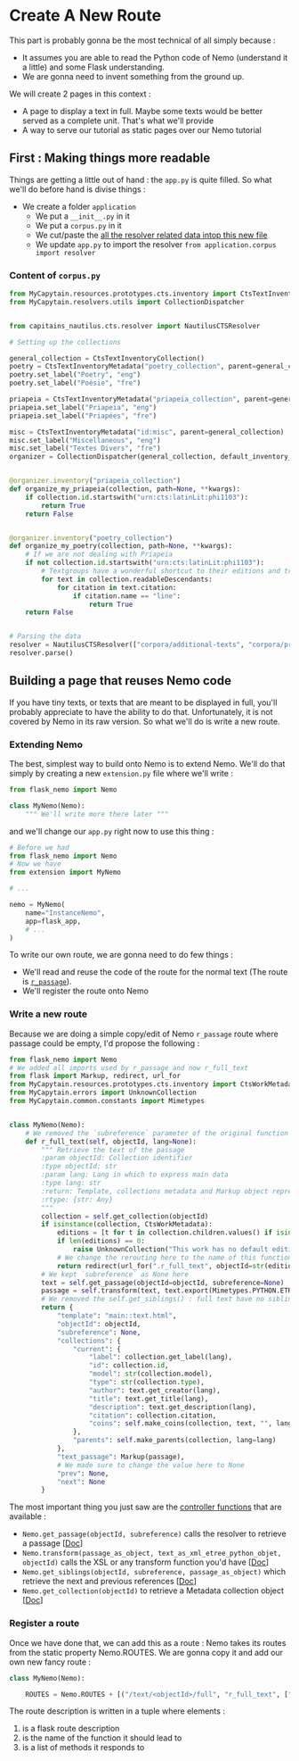 Create A New Route
===

This part is probably gonna be the most technical of all simply because :
- It assumes you are able to read the Python code of Nemo (understand it a little) and some Flask understanding.
- We are gonna need to invent something from the ground up.

We will create 2 pages in this context :
- A page to display a text in full. Maybe some texts would be better served as a complete unit. That's what we'll provide
- A way to serve our tutorial as static pages over our Nemo tutorial

## First : Making things more readable

Things are getting a little out of hand : the `app.py` is quite filled. So what we'll do before hand is divise things :
- We create a folder `application`
	- We put a `__init__.py` in it
	- We put a `corpus.py` in it
	- We cut/paste the [all the resolver related data intop this new file](#content-of-corpus.py)
	- We update `app.py` to import the resolver `from application.corpus import resolver`

### Content of `corpus.py`

```python
from MyCapytain.resources.prototypes.cts.inventory import CtsTextInventoryCollection, CtsTextInventoryMetadata
from MyCapytain.resolvers.utils import CollectionDispatcher


from capitains_nautilus.cts.resolver import NautilusCTSResolver

# Setting up the collections

general_collection = CtsTextInventoryCollection()
poetry = CtsTextInventoryMetadata("poetry_collection", parent=general_collection)
poetry.set_label("Poetry", "eng")
poetry.set_label("Poésie", "fre")

priapeia = CtsTextInventoryMetadata("priapeia_collection", parent=general_collection)
priapeia.set_label("Priapeia", "eng")
priapeia.set_label("Priapées", "fre")

misc = CtsTextInventoryMetadata("id:misc", parent=general_collection)
misc.set_label("Miscellaneous", "eng")
misc.set_label("Textes Divers", "fre")
organizer = CollectionDispatcher(general_collection, default_inventory_name="id:misc")


@organizer.inventory("priapeia_collection")
def organize_my_priapeia(collection, path=None, **kwargs):
    if collection.id.startswith("urn:cts:latinLit:phi1103"):
        return True
    return False


@organizer.inventory("poetry_collection")
def organize_my_poetry(collection, path=None, **kwargs):
    # If we are not dealing with Priapeia
    if not collection.id.startswith("urn:cts:latinLit:phi1103"):
        # Textgroups have a wonderful shortcut to their editions and translations : .readableDescendants
        for text in collection.readableDescendants:
            for citation in text.citation:
                if citation.name == "line":
                    return True
    return False


# Parsing the data
resolver = NautilusCTSResolver(["corpora/additional-texts", "corpora/priapeia"], dispatcher=organizer)
resolver.parse()
``` 

## Building a page that reuses Nemo code

If you have tiny texts, or texts that are meant to be displayed in full, you'll probably appreciate to have the ability to do that. Unfortunately, it is not covered by Nemo in its raw version. So what we'll do is write a new route.

### Extending Nemo

The best, simplest way to build onto Nemo is to extend Nemo. We'll do that simply by creating a new `extension.py` file where we'll write :

```python
from flask_nemo import Nemo

class MyNemo(Nemo):
    """ We'll write more there later """
```

and we'll change our `app.py` right now to use this thing :

```python
# Before we had
from flask_nemo import Nemo
# Now we have
from extension import MyNemo

# ...

nemo = MyNemo(
    name="InstanceNemo",
    app=flask_app,
    # ...
)
```

To write our own route, we are gonna need to do few things :
- We'll read and reuse the code of the route for the normal text (The route is [`r_passage`](https://github.com/Capitains/flask-capitains-nemo/blob/c40a98ed09244dc1d1638b9078cc67f5d7f672fb/flask_nemo/__init__.py#L624-L666)).
- We'll register the route onto Nemo

### Write a new route

Because we are doing a simple copy/edit of Nemo `r_passage` route where passage could be empty, I'd propose the following :

```python
from flask_nemo import Nemo
# We added all imports used by r_passage and now r_full_text
from flask import Markup, redirect, url_for
from MyCapytain.resources.prototypes.cts.inventory import CtsWorkMetadata, CtsEditionMetadata
from MyCapytain.errors import UnknownCollection
from MyCapytain.common.constants import Mimetypes


class MyNemo(Nemo):
    # We removed the `subreference` parameter of the original function
    def r_full_text(self, objectId, lang=None):
        """ Retrieve the text of the passage
        :param objectId: Collection identifier
        :type objectId: str
        :param lang: Lang in which to express main data
        :type lang: str
        :return: Template, collections metadata and Markup object representing the text
        :rtype: {str: Any}
        """
        collection = self.get_collection(objectId)
        if isinstance(collection, CtsWorkMetadata):
            editions = [t for t in collection.children.values() if isinstance(t, CtsEditionMetadata)]
            if len(editions) == 0:
                raise UnknownCollection("This work has no default edition")
            # We change the rerouting here to the name of this function
            return redirect(url_for(".r_full_text", objectId=str(editions[0].id)))
        # We kept `subreference` as None here
        text = self.get_passage(objectId=objectId, subreference=None)
        passage = self.transform(text, text.export(Mimetypes.PYTHON.ETREE), objectId)
        # We removed the self.get_siblings() : full text have no siblings !
        return {
            "template": "main::text.html",
            "objectId": objectId,
            "subreference": None,
            "collections": {
                "current": {
                    "label": collection.get_label(lang),
                    "id": collection.id,
                    "model": str(collection.model),
                    "type": str(collection.type),
                    "author": text.get_creator(lang),
                    "title": text.get_title(lang),
                    "description": text.get_description(lang),
                    "citation": collection.citation,
                    "coins": self.make_coins(collection, text, "", lang=lang)
                },
                "parents": self.make_parents(collection, lang=lang)
            },
            "text_passage": Markup(passage),
            # We made sure to change the value here to None
            "prev": None,
            "next": None
        }
```

The most important thing you just saw are the [controller functions](http://flask-capitains-nemo.readthedocs.io/en/latest/Nemo.api.html#controller) that are available :
- `Nemo.get_passage(objectId, subreference)` calls the resolver to retrieve a passage [[Doc](http://flask-capitains-nemo.readthedocs.io/en/latest/Nemo.api.html#flask_nemo.Nemo.get_passage)]
- `Nemo.transform(passage_as_object, text_as_xml_etree_python_objet, objectId)` calls the XSL or any transform function you'd have [[Doc](http://flask-capitains-nemo.readthedocs.io/en/latest/Nemo.api.html#flask_nemo.Nemo.transform)]
- `Nemo.get_siblings(objectId, subreference, passage_as_object)` which retrieve the next and previous references [[Doc](http://flask-capitains-nemo.readthedocs.io/en/latest/Nemo.api.html#flask_nemo.Nemo.get_siblings)]
- `Nemo.get_collection(objectId)` to retrieve a Metadata collection object [[Doc](http://flask-capitains-nemo.readthedocs.io/en/latest/Nemo.api.html#flask_nemo.Nemo.get_collection)]


### Register a route

Once we have done that, we can add this as a route : Nemo takes its routes from the static property Nemo.ROUTES. We are gonna copy it and add our own new fancy route :

```python
class MyNemo(Nemo):

    ROUTES = Nemo.ROUTES + [("/text/<objectId>/full", "r_full_text", ["GET"])]
```

The route description is written in a tuple where elements :
1. is a flask route description
2. is the name of the function it should lead to
3. is a list of methods it responds to
